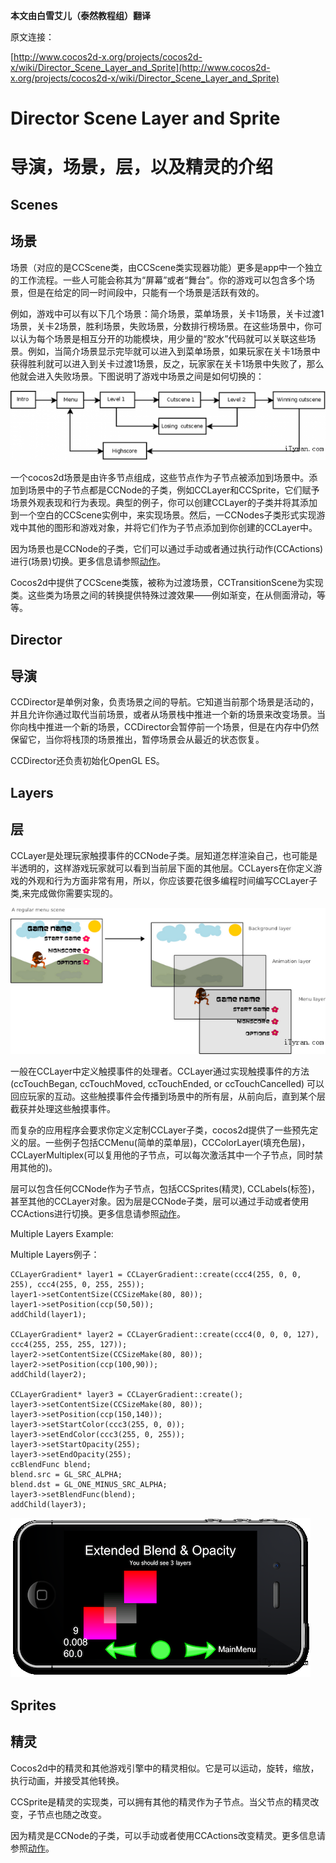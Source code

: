 **本文由白雪艾儿（泰然教程组）翻译**

原文连接：

[http://www.cocos2d-x.org/projects/cocos2d-x/wiki/Director_Scene_Layer_and_Sprite](http://www.cocos2d-x.org/projects/cocos2d-x/wiki/Director_Scene_Layer_and_Sprite)

 

# Director Scene Layer and Sprite #

# 导演，场景，层，以及精灵的介绍 #

## Scenes ##

## 场景 ##

场景（对应的是CCScene类，由CCScene类实现器功能）更多是app中一个独立的工作流程。一些人可能会称其为“屏幕”或者“舞台”。你的游戏可以包含多个场景，但是在给定的同一时间段中，只能有一个场景是活跃有效的。

 

例如，游戏中可以有以下几个场景：简介场景，菜单场景，关卡1场景，关卡过渡1场景，关卡2场景，胜利场景，失败场景，分数排行榜场景。在这些场景中，你可以认为每个场景是相互分开的功能模块，用少量的“胶水”代码就可以关联这些场景。例如，当简介场景显示完毕就可以进入到菜单场景，如果玩家在关卡1场景中获得胜利就可以进入到关卡过渡1场景，反之，玩家家在关卡1场景中失败了，那么他就会进入失败场景。下图说明了游戏中场景之间是如何切换的：


![](./res/074123f2I.png)



一个cocos2d场景是由许多节点组成，这些节点作为子节点被添加到场景中。添加到场景中的子节点都是CCNode的子类，例如CCLayer和CCSprite，它们赋予场景外观表现和行为表现。典型的例子，你可以创建CCLayer的子类并将其添加到一个空白的CCScene实例中，来实现场景。然后，一CCNodes子类形式实现游戏中其他的图形和游戏对象，并将它们作为子节点添加到你创建的CCLayer中。

 

因为场景也是CCNode的子类，它们可以通过手动或者通过执行动作(CCActions)进行(场景)切换。更多信息请参照[动作](http://www.cocos2d-x.org/wiki/Actions)。

 

Cocos2d中提供了CCScene类簇，被称为过渡场景，CCTransitionScene为实现类。这些类为场景之间的转换提供特殊过渡效果——例如渐变，在从侧面滑动，等等。

## Director ##

## 导演 ##

CCDirector是单例对象，负责场景之间的导航。它知道当前那个场景是活动的，并且允许你通过取代当前场景，或者从场景栈中推进一个新的场景来改变场景。当你向栈中推进一个新的场景，CCDirector会暂停前一个场景，但是在内存中仍然保留它，当你将栈顶的场景推出，暂停场景会从最近的状态恢复。

CCDirector还负责初始化OpenGL ES。

## Layers ##

## 层 ##

CCLayer是处理玩家触摸事件的CCNode子类。层知道怎样渲染自己，也可能是半透明的，这样游戏玩家就可以看到当前层下面的其他层。CCLayers在你定义游戏的外观和行为方面非常有用，所以，你应该要花很多编程时间编写CCLayer子类,来完成做你需要实现的。

![](./res/074125W7T.png)

一般在CCLayer中定义触摸事件的处理者。CCLayer通过实现触摸事件的方法(ccTouchBegan, ccTouchMoved, ccTouchEnded, or ccTouchCancelled) 可以回应玩家的互动。这些触摸事件会传播到场景中的所有层，从前向后，直到某个层截获并处理这些触摸事件。

而复杂的应用程序会要求你定义定制CCLayer子类，cocos2d提供了一些预先定义的层。一些例子包括CCMenu(简单的菜单层)，CCColorLayer(填充色层)，CCLayerMultiplex(可以复用他的子节点，可以每次激活其中一个子节点，同时禁用其他的)。

层可以包含任何CCNode作为子节点，包括CCSprites(精灵), CCLabels(标签)，甚至其他的CCLayer对象。因为层是CCNode子类，层可以通过手动或者使用CCActions进行切换。更多信息请参照[动作](http://www.cocos2d-x.org/wiki/Actions)。

Multiple Layers Example:

Multiple Layers例子：

	CCLayerGradient* layer1 = CCLayerGradient::create(ccc4(255, 0, 0, 255), ccc4(255, 0, 255, 255));
	layer1->setContentSize(CCSizeMake(80, 80));
	layer1->setPosition(ccp(50,50));
	addChild(layer1);
	
	CCLayerGradient* layer2 = CCLayerGradient::create(ccc4(0, 0, 0, 127), ccc4(255, 255, 255, 127));
	layer2->setContentSize(CCSizeMake(80, 80));
	layer2->setPosition(ccp(100,90));
	addChild(layer2);
	
	CCLayerGradient* layer3 = CCLayerGradient::create();
	layer3->setContentSize(CCSizeMake(80, 80));
	layer3->setPosition(ccp(150,140));
	layer3->setStartColor(ccc3(255, 0, 0));
	layer3->setEndColor(ccc3(255, 0, 255));
	layer3->setStartOpacity(255);
	layer3->setEndOpacity(255);
	ccBlendFunc blend;
	blend.src = GL_SRC_ALPHA;
	blend.dst = GL_ONE_MINUS_SRC_ALPHA;
	layer3->setBlendFunc(blend);
	addChild(layer3);

![](./res/074126Kgy.png)

## Sprites ##

## 精灵 ##

Cocos2d中的精灵和其他游戏引擎中的精灵相似。它是可以运动，旋转，缩放，执行动画，并接受其他转换。

CCSprite是精灵的实现类，可以拥有其他的精灵作为子节点。当父节点的精灵改变，子节点也随之改变。

因为精灵是CCNode的子类，可以手动或者使用CCActions改变精灵。更多信息请参照[动作](http://www.cocos2d-x.org/wiki/Actions)。
